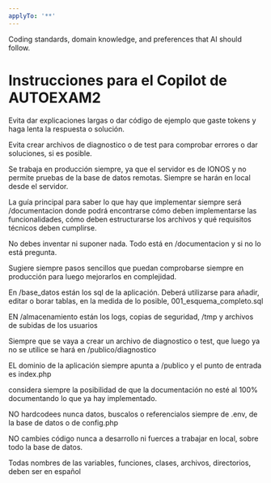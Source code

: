 ```yaml
---
applyTo: '**'
---
```

Coding standards, domain knowledge, and preferences that AI should follow.

# Instrucciones para el Copilot de AUTOEXAM2
Evita dar explicaciones largas o dar código de ejemplo que gaste tokens y haga lenta la respuesta o solución.

Evita crear archivos de diagnostico o de test para comprobar errores o dar soluciones, si es posible.

Se trabaja en producción siempre, ya que el servidor es de IONOS y no permite pruebas de la base de datos remotas. Siempre 
se harán en local desde el servidor.

La guía principal para saber lo que hay que implementar siempre será /documentacion donde podrá encontrarse cómo deben
implementarse las funcionalidades, cómo deben estructurarse los archivos y qué requisitos técnicos deben cumplirse.

No debes inventar ni suponer nada. Todo está en /documentacion y si no lo está pregunta. 

Sugiere siempre pasos sencillos que puedan comprobarse siempre en producción para luego mejorarlos en complejidad.

En /base_datos están los sql de la aplicación. Deberá utilizarse para añadir, editar o borar tablas, en la medida de lo posible, 
001_esquema_completo.sql

EN /almacenamiento están los logs, copias de seguridad, /tmp y archivos de subidas de los usuarios

Siempre que se vaya a crear un archivo de diagnostico o test, que luego ya no se utilice se hará en /publico/diagnostico

EL dominio de la aplicación siempre apunta a /publico y el punto de entrada es index.php

considera siempre la posibilidad de que la documentación no esté al 100% documentando lo que ya hay implementado.

NO hardcodees nunca datos, buscalos o referencialos siempre de .env, de la base de datos o de config.php

NO cambies código nunca a desarrollo ni fuerces a trabajar en local, sobre todo la base de datos.

Todas nombres de las variables, funciones, clases, archivos, directorios, deben ser en español 
